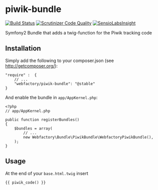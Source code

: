 piwik-bundle
============

[![Build Status](https://travis-ci.org/webfactory/piwik-bundle.svg?branch=master)](https://travis-ci.org/webfactory/piwik-bundle)
[![Scrutinizer Code Quality](https://scrutinizer-ci.com/g/webfactory/piwik-bundle/badges/quality-score.png?b=master)](https://scrutinizer-ci.com/g/webfactory/piwik-bundle/?branch=master)
[![SensioLabsInsight](https://insight.sensiolabs.com/projects/b6cd0ffd-e116-43c0-ba58-fbb70371bd6b/mini.png)](https://insight.sensiolabs.com/projects/b6cd0ffd-e116-43c0-ba58-fbb70371bd6b)

Symfony2 Bundle that adds a twig-function for the Piwik tracking code


Installation
------------
Simply add the following to your composer.json (see http://getcomposer.org/):

    "require" :  {
        // ...
        "webfactory/piwik-bundle": "@stable"
    }

And enable the bundle in `app/AppKernel.php`:

    <?php
    // app/AppKernel.php
    
    public function registerBundles()
    {
        $bundles = array(
            // ...
            new Webfactory\Bundle\PiwikBundle\WebfactoryPiwikBundle(),
        );
    }


Usage
-----
At the end of your `base.html.twig` insert

	{{ piwik_code() }}


